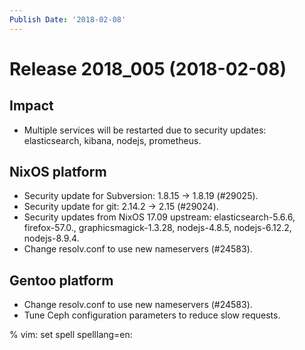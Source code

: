 ```yaml
---
Publish Date: '2018-02-08'
---
```


# Release 2018_005 (2018-02-08)

## Impact

- Multiple services will be restarted due to security updates: elasticsearch,
  kibana, nodejs, prometheus.

## NixOS platform

- Security update for Subversion: 1.8.15 -> 1.8.19 (#29025).
- Security update for git: 2.14.2 -> 2.15 (#29024).
- Security updates from NixOS 17.09 upstream: elasticsearch-5.6.6,
  firefox-57.0., graphicsmagick-1.3.28, nodejs-4.8.5, nodejs-6.12.2,
  nodejs-8.9.4.
- Change resolv.conf to use new nameservers (#24583).

## Gentoo platform

- Change resolv.conf to use new nameservers (#24583).
- Tune Ceph configuration parameters to reduce slow requests.

% vim: set spell spelllang=en:
